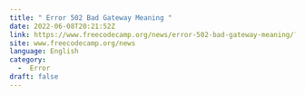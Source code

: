 ```yaml
---
title: " Error 502 Bad Gateway Meaning "
date: 2022-06-08T20:21:52Z
link: https://www.freecodecamp.org/news/error-502-bad-gateway-meaning/?utm_medium=RSS&utm_source=news.12bit.vn
site: www.freecodecamp.org/news
language: English
category:
  -  Error 
draft: false
---
```

